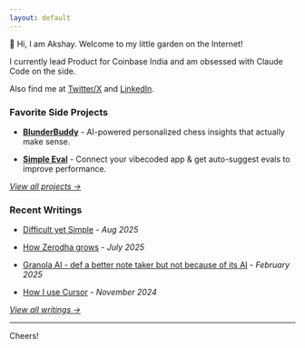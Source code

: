 ```yaml
---
layout: default
---
```


👋 Hi, I am Akshay. Welcome to my little garden on the Internet!

I currently lead Product for Coinbase India and am obsessed with Claude Code on the side.

Also find me at [Twitter/X](https://x.com/akshaychugh_xyz) and [LinkedIn](https://www.linkedin.com/in/chughakshay/). 

### Favorite Side Projects

- **[BlunderBuddy](https://blunderbuddy.pro/)** - AI-powered personalized chess insights that actually make sense.

- **[Simple Eval](https://simpleeval.com/)** - Connect your vibecoded app & get auto-suggest evals to improve performance.

*[View all projects →](/side-projects/)*

### Recent Writings

- [Difficult yet Simple](/writings/life/difficult-yet-simple) - *Aug 2025*

- [How Zerodha grows](/writings/png/zerodha) - *July 2025*

- [Granola AI - def a better note taker but not because of its AI](/writings/png/granola) - *February 2025*

- [How I use Cursor](/writings/png/cursor) - *November 2024*

*[View all writings →](/writings/)*

---

Cheers!
